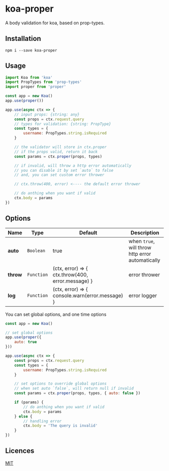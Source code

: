 # koa-proper

A body validation for koa, based on prop-types.

## Installation
```
npm i --save koa-proper
```

## Usage
```javascript
import Koa from 'koa'
import PropTypes from 'prop-types'
import proper from 'proper'

const app = new Koa()
app.use(proper())

app.use(async ctx => {
    // input props: {string: any}
    const props = ctx.request.query
    // types for validation: {string: PropType}
    const types = {
        username: PropTypes.string.isRequired
    }

    // the validator will store in ctx.proper
    // if the props valid, return it back
    const params = ctx.proper(props, types)

    // if invalid, will throw a http error automatically
    // you can disable it by set `auto` to false
    // and, you can set custom error thrower

    // ctx.throw(400, error) <---- the default error thrower

    // do anthing when you want if valid
    ctx.body = params
})

```

## Options

| Name | Type | Default | Description |
|---|---|---|---|
| **auto** | `Boolean` | true | when `true`, will throw http error automatically |
| **throw** | `Function` | (ctx, error) =>  { ctx.throw(400, error.message) } | error thrower |
| **log** | `Function` | (ctx, error) => { console.warn(error.message) } | error logger |

You can set global options, and one time options
```javascript
const app = new Koa()

// set global options
app.use(proper({
    auto: true
}))

app.use(async ctx => {
    const props = ctx.request.query
    const types = {
        username: PropTypes.string.isRequired
    }

    // set options to override global options
    // when set auto `false`, will return null if invalid
    const params = ctx.proper(props, types, { auto: false })

    if (params) {
        // do anthing when you want if valid
        ctx.body = params
    } else {
        // handling error
        ctx.body = 'The query is invalid'
    }
})
```

## Licences

[MIT](https://github.com/4074/koa-proper/blob/master/LICENSE)